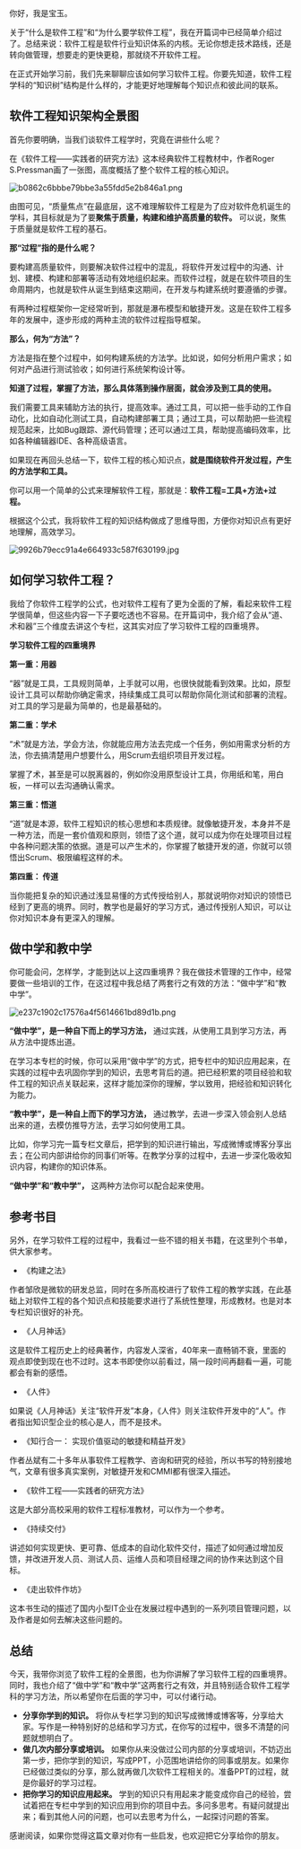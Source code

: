 你好，我是宝玉。

关于“什么是软件工程”和“为什么要学软件工程”，我在开篇词中已经简单介绍过了。总结来说：软件工程是软件行业知识体系的内核。无论你想走技术路线，还是转向做管理，想要走的更快更稳，那就绕不开软件工程。

在正式开始学习前，我们先来聊聊应该如何学习软件工程。你要先知道，软件工程学科的“知识树”结构是什么样的，才能更好地理解每个知识点和彼此间的联系。

## 软件工程知识架构全景图

首先你要明确，当我们谈软件工程学时，究竟在讲些什么呢？

在《软件工程——实践者的研究方法》这本经典软件工程教材中，作者Roger S.Pressman画了一张图，高度概括了整个软件工程的核心知识。

![b0862c6bbbe79bbe3a55fdd5e2b846a1.png][]

由图可见，“质量焦点”在最底层，这不难理解软件工程是为了应对软件危机诞生的学科，其目标就是为了要**聚焦于质量，构建和维护高质量的软件。** 可以说，聚焦于质量就是软件工程的基石。

**那“过程”指的是什么呢？** 

要构建高质量软件，则要解决软件过程中的混乱，将软件开发过程中的沟通、计划、建模、构建和部署等活动有效地组织起来。而软件过程，就是在软件项目的生命周期内，也就是软件从诞生到结束这期间，在开发与构建系统时要遵循的步骤。

有两种过程框架你一定经常听到，那就是瀑布模型和敏捷开发。这是在软件工程多年的发展中，逐步形成的两种主流的软件过程指导框架。

**那么，何为“方法”？** 

方法是指在整个过程中，如何构建系统的方法学。比如说，如何分析用户需求；如何对产品进行测试验收；如何进行系统架构设计等。

**知道了过程，掌握了方法，那么具体落到操作层面，就会涉及到工具的使用。** 

我们需要工具来辅助方法的执行，提高效率。通过工具，可以把一些手动的工作自动化，比如自动化测试工具，自动构建部署工具；通过工具，可以帮助把一些流程规范起来，比如Bug跟踪、源代码管理；还可以通过工具，帮助提高编码效率，比如各种编辑器IDE、各种高级语言。

如果现在再回头总结一下，软件工程的核心知识点，**就是围绕软件开发过程，产生的方法学和工具。** 

你可以用一个简单的公式来理解软件工程，那就是：**软件工程=工具+方法+过程。** 

根据这个公式，我将软件工程的知识结构做成了思维导图，方便你对知识点有更好地理解，高效学习。

![9926b79ecc91a4e664933c587f630199.jpg][]

## 如何学习软件工程？

我给了你软件工程学的公式，也对软件工程有了更为全面的了解，看起来软件工程学很简单，但这些内容一下子要吃透也不容易。在开篇词中，我介绍了会从“道、术和器”三个维度去讲这个专栏，这其实对应了学习软件工程的四重境界。

**学习软件工程的四重境界** 

**第一重：用器** 

“器”就是工具，工具规则简单，上手就可以用，也很快就能看到效果。比如，原型设计工具可以帮助你确定需求，持续集成工具可以帮助你简化测试和部署的流程。对工具的学习是最为简单的，也是最基础的。

**第二重：学术** 

“术”就是方法，学会方法，你就能应用方法去完成一个任务，例如用需求分析的方法，你去搞清楚用户想要什么，用Scrum去组织项目开发过程。

掌握了术，甚至是可以脱离器的，例如你没用原型设计工具，你用纸和笔，用白板，一样可以去沟通确认需求。

**第三重：悟道** 

“道”就是本源，软件工程知识的核心思想和本质规律。就像敏捷开发，本身并不是一种方法，而是一套价值观和原则，领悟了这个道，就可以成为你在处理项目过程中各种问题决策的依据。道是可以产生术的，你掌握了敏捷开发的道，你就可以领悟出Scrum、极限编程这样的术。

**第四重： 传道** 

当你能把复杂的知识通过浅显易懂的方式传授给别人，那就说明你对知识的领悟已经到了更高的境界。同时，教学也是最好的学习方式，通过传授别人知识，可以让你对知识本身有更深入的理解。

## 做中学和教中学

你可能会问，怎样学，才能到达以上这四重境界？我在做技术管理的工作中，经常要做一些培训的工作，在这过程中我总结了两套行之有效的方法：“做中学”和“教中学”。

![e237c1902c17576a4f5614661bd89d1b.png][]

**“做中学”，是一种自下而上的学习方法，** 通过实践，从使用工具到学习方法，再从方法中提炼出道。

在学习本专栏的时候，你可以采用“做中学”的方式，把专栏中的知识应用起来，在实践的过程中去巩固你学到的知识，去思考背后的道。把已经积累的项目经验和软件工程的知识点关联起来，这样才能加深你的理解，学以致用，把经验和知识转化为能力。

**“教中学”，是一种自上而下的学习方法，** 通过教学，去进一步深入领会别人总结出来的道，去模仿推导方法，去学习如何使用工具。

比如，你学习完一篇专栏文章后，把学到的知识进行输出，写成微博或博客分享出去；在公司内部讲给你的同事们听等。在教学分享的过程中，去进一步深化吸收知识内容，构建你的知识体系。

**“做中学”和“教中学”，** 这两种方法你可以配合起来使用。

## 参考书目

另外，在学习软件工程的过程中，我看过一些不错的相关书籍，在这里列个书单，供大家参考。

 *  《构建之法》

作者邹欣是微软的研发总监，同时在多所高校进行了软件工程的教学实践，在此基础上对软件工程的各个知识点和技能要求进行了系统性整理，形成教材。也是对本专栏知识很好的补充。

 *  《人月神话》

这是软件工程历史上的经典著作，内容发人深省，40年来一直畅销不衰，里面的观点即使到现在也不过时。这本书即使你以前看过，隔一段时间再翻看一遍，可能都会有新的感悟。

 *  《人件》

如果说《人月神话》关注“软件开发”本身，《人件》则关注软件开发中的“人”。作者指出知识型企业的核心是人，而不是技术。

 *  《知行合一： 实现价值驱动的敏捷和精益开发》

作者丛斌有二十多年从事软件工程教学、咨询和研究的经验，所以书写的特别接地气，文章有很多真实案例，对敏捷开发和CMMI都有很深入描述。

 *  《软件工程——实践者的研究方法》

这是大部分高校采用的软件工程标准教材，可以作为一个参考。

 *  《持续交付》

讲述如何实现更快、更可靠、低成本的自动化软件交付，描述了如何通过增加反馈，并改进开发人员、测试人员、运维人员和项目经理之间的协作来达到这个目标。

 *  《走出软件作坊》

这本书生动的描述了国内小型IT企业在发展过程中遇到的一系列项目管理问题，以及作者是如何去解决这些问题的。

## 总结

今天，我带你浏览了软件工程的全景图，也为你讲解了学习软件工程的四重境界。同时，我也介绍了“做中学”和“教中学”这两套行之有效，并且特别适合软件工程学科的学习方法，所以希望你在后面的学习中，可以付诸行动。

 *  **分享你学到的知识。** 将你从专栏学习到的知识写成微博或博客等，分享给大家。写作是一种特别好的总结和学习方式，在你写的过程中，很多不清楚的问题就想明白了。
 *  **做几次内部分享或培训。** 如果你从来没做过公司内部的分享或培训，不妨迈出第一步，把你学到的知识，写成PPT，小范围地讲给你的同事或朋友。如果你已经做过类似的分享，那么就再做几次软件工程相关的。准备PPT的过程，就是你最好的学习过程。
 *  **把你学习的知识应用起来。** 学到的知识只有用起来才能变成你自己的经验，尝试着把在专栏中学到的知识应用到你的项目中去。多问多思考。有疑问就提出来；看到其他人问的问题，也可以去思考为什么，一起探讨问题的答案。

感谢阅读，如果你觉得这篇文章对你有一些启发，也欢迎把它分享给你的朋友。


[b0862c6bbbe79bbe3a55fdd5e2b846a1.png]: https://static001.geekbang.org/resource/image/b0/a1/b0862c6bbbe79bbe3a55fdd5e2b846a1.png
[9926b79ecc91a4e664933c587f630199.jpg]: https://static001.geekbang.org/resource/image/99/99/9926b79ecc91a4e664933c587f630199.jpg
[e237c1902c17576a4f5614661bd89d1b.png]: https://static001.geekbang.org/resource/image/e2/1b/e237c1902c17576a4f5614661bd89d1b.png

